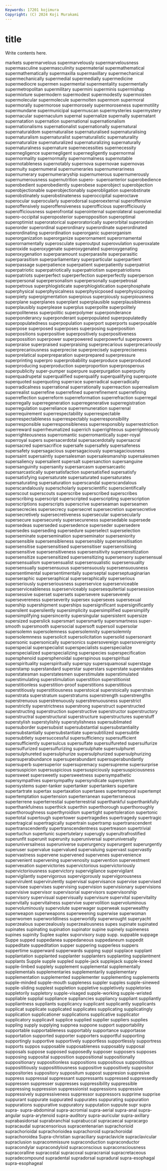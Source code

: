 ```yaml
---
Keywords: 17201 kojimura
Copyright: (C) 2024 Koji Murakami
---
```


# title

Write contents here.



markets supermarvelous supermarvelously
supermarvelousness supermasculine supermasculinity supermaterial supermathematical supermathematically supermaxilla supermaxillary supermechanical supermechanically
supermedial supermedially supermedicine supermediocre supermen supermental supermentality supermentally supermetropolitan supermilitary
supermini superminis supermishap supermixture supermodern supermodest supermodestly supermoisten supermolecular supermolecule
supermolten supermom supermoral supermorally supermorose supermorosely supermoroseness supermotility supermundane supermunicipal
supermuscan supermysteries supermystery supernacular supernaculum supernal supernalize supernally supernatant supernatation
supernation supernational supernationalism supernationalisms supernationalist supernationally supernatural supernaturaldom supernaturalise supernaturalised
supernaturalising supernaturalism supernaturalist supernaturalistic supernaturality supernaturalize supernaturalized supernaturalizing supernaturally supernaturalness
supernature supernecessities supernecessity supernegligence supernegligent supernegligently supernormal supernormality supernormally supernormalness
supernotable supernotableness supernotably supernova supernovae supernovas supernuity supernumeral supernumeraries supernumerariness
supernumerary supernumeraryship supernumerous supernumerously supernumerousness supernutrition supero- superoanterior superobedience superobedient
superobediently superobese superobject superobjection superobjectionable superobjectionably superobligation superobstinate superobstinately superobstinateness
superoccipital superoctave superocular superocularly superodorsal superoexternal superoffensive superoffensively superoffensiveness superofficious
superofficiously superofficiousness superofrontal superointernal superolateral superomedial supero-occipital superoposterior superopposition superoptimal
superoptimist superoratorical superoratorically superorbital superordain superorder superordinal superordinary superordinate superordinated
superordinating superordination superorganic superorganism superorganization superorganize superornament superornamental superornamentally superosculate
superoutput superovulation superoxalate superoxide superoxygenate superoxygenated superoxygenating superoxygenation superparamount superparasite
superparasitic superparasitism superparliamentary superparticular superpartient superpassage superpatience superpatient superpatiently superpatriot
superpatriotic superpatriotically superpatriotism superpatriotisms superpatriots superperfect superperfection superperfectly superperson superpersonal
superpersonalism superpersonally superpetrosal superpetrous superphlogisticate superphlogistication superphosphate superphysical superphysicalness superphysicposed
superphysicposing superpiety superpigmentation superpious superpiously superpiousness superplane superplanes superplant superplausible
superplausibleness superplausibly superplease superplus superpolite superpolitely superpoliteness superpolitic superpolymer superponderance
superponderancy superponderant superpopulated superpopulatedly superpopulatedness superpopulation superport superports superposable superpose
superposed superposes superposing superposition superpositions superpositive superpositively superpositiveness superpossition superpower
superpowered superpowerful superpowers superpraise superpraised superpraising superprecarious superprecariously superprecariousness superprecise
superprecisely superpreciseness superprelatical superpreparation superprepared superpressure superprinting superpro superprobability superproduce
superproduced superproducing superproduction superproportion superprosperous superpublicity super-pumper superpure superpurgation superpurity
superquadrupetal superqualified superqualify superqualifying superquote superquoted superquoting superrace superradical superradically
superradicalness superrational superrationally superreaction superrealism superrealist superrefine superrefined superrefinement superrefining
superreflection superreform superreformation superrefraction superregal superregally superregeneration superregenerative superregistration superregulation
superreliance superremuneration superrenal superrequirement superrespectability superrespectable superrespectableness superrespectably superresponsibility superresponsible
superresponsibleness superresponsibly superrestriction superreward superrheumatized superrich superrighteous superrighteously superrighteousness superromantic
superromantically super-royal superroyal supers supersacerdotal supersacerdotally supersacral supersacred supersacrifice supersafe
supersafely supersafeness supersafety supersagacious supersagaciously supersagaciousness supersaint supersaintly supersalesman supersalesmanship
supersalesmen supersaliency supersalient supersalt supersanction supersanguine supersanguinity supersanity supersarcasm supersarcastic
supersarcastically supersatisfaction supersatisfied supersatisfy supersatisfying supersaturate supersaturated supersaturates supersaturating supersaturation
superscandal superscandalous superscandalously superscholarly superscientific superscientifically superscout superscouts superscribe superscribed
superscribes superscribing superscript superscripted superscripting superscription superscriptions superscripts superscrive superseaman
superseamen supersecrecies supersecrecy supersecret supersecretion supersecretive supersecretively supersecretiveness supersecular supersecularly
supersecure supersecurely supersecureness supersedable supersede supersedeas superseded supersedence superseder supersedere
supersedes superseding supersedure superselect superselection superseminate supersemination superseminator superseniority supersensible
supersensibleness supersensibly supersensitisation supersensitise supersensitised supersensitiser supersensitising supersensitive supersensitiveness supersensitivity
supersensitization supersensitize supersensitized supersensitizing supersensory supersensual supersensualism supersensualist supersensualistic supersensuality
supersensually supersensuous supersensuously supersensuousness supersentimental supersentimentally superseptal superseptuaginarian superseraphic superseraphical
superseraphically superserious superseriously superseriousness superservice superserviceable superserviceableness superserviceably supersesquitertial supersession
supersessive superset supersets supersevere superseverely supersevereness superseverity supersex supersexes supersexual
supership supershipment superships supersignificant supersignificantly supersilent supersilently supersimplicity supersimplified supersimplify
supersimplifying supersincerity supersingular supersistent supersize supersized superslick supersmart supersmartly supersmartness
super-smooth supersmooth supersocial supersoft supersoil supersolar supersolemn supersolemness supersolemnity supersolemnly
supersolemnness supersolicit supersolicitation supersolid supersonant supersonic supersonically supersonics supersovereign supersovereignty
superspecial superspecialist superspecialists superspecialize superspecialized superspecializing superspecies superspecification supersphenoid supersphenoidal
superspinous superspiritual superspirituality superspiritually superspy supersquamosal superstage superstamp superstandard superstar
superstars superstate superstates superstatesman superstatesmen superstimulate superstimulated superstimulating superstimulation superstition
superstitionist superstitionless superstition-proof superstitions superstitious superstitiously superstitiousness superstoical superstoically superstrain
superstrata superstratum superstratums superstrength superstrengths superstrenuous superstrenuously superstrenuousness superstrict superstrictly
superstrictness superstrong superstruct superstructed superstructing superstruction superstructive superstructor superstructory superstructral
superstructural superstructure superstructures superstuff superstylish superstylishly superstylishness supersublimated supersuborder supersubsist
supersubstantial supersubstantiality supersubstantially supersubstantiate supersubtilized supersubtle supersubtlety supersuccessful supersufficiency supersufficient
supersufficiently supersulcus supersulfate supersulfureted supersulfurize supersulfurized supersulfurizing supersulphate supersulphuret supersulphureted
supersulphurize supersulphurized supersulphurizing supersuperabundance supersuperabundant supersuperabundantly supersuperb supersuperior supersupremacy supersupreme
supersurprise supersuspicion supersuspicious supersuspiciously supersuspiciousness supersweet supersweetly supersweetness supersympathetic supersympathies
supersympathy supersyndicate supersystem supersystems super-tanker supertanker supertankers supertare supertartrate supertax
supertaxation supertaxes supertemporal supertempt supertemptation supertension superterranean superterraneous superterrene superterrestial
superterrestrial superthankful superthankfully superthankfulness superthick superthin superthorough superthoroughly superthoroughness superthyroidism
supertight supertoleration supertonic supertotal supertough supertower supertragedies supertragedy supertragic supertragical
supertragically supertrain supertramp supertranscendent supertranscendently supertranscendentness supertreason supertrivial supertuchun supertunic
supertutelary superugly superultrafrostified superunfit superunit superunity superuniversal superuniversally superuniversalness superuniverse
superurgency superurgent superurgently superuser supervalue supervalued supervaluing supervast supervastly supervastness
supervene supervened supervenes supervenience supervenient supervening supervenosity supervention supervestment supervexation
supervictories supervictorious supervictoriously supervictoriousness supervictory supervigilance supervigilant supervigilantly supervigorous supervigorously
supervigorousness supervirulent supervirulently supervisal supervisance supervise supervised supervisee supervises supervising
supervision supervisionary supervisions supervisive supervisor supervisorial supervisors supervisorship supervisory supervisual
supervisually supervisure supervital supervitality supervitally supervitalness supervive supervolition supervoluminous supervoluminously
supervolute superwager superweak superwealthy superweapon superweapons superweening superwise superwoman superwomen
superworldliness superworldly superwrought superyacht superzealous superzealously superzealousness supes supinate supinated
supinates supinating supination supinator supine supinely supineness supines supinity Suplee
suplex suporvisory supp supp. suppable suppage Suppe supped suppedanea suppedaneous
suppedaneum suppedit suppeditate suppeditation supper suppering supperless suppers suppertime supperward
supperwards supping suppl supplace supplant supplantation supplanted supplanter supplanters supplanting
supplantment supplants Supple supple suppled supple-jack supplejack supple-kneed supple-limbed supplely
supplement supplemental supplementally supplementals supplementaries supplementarily supplementary supplementation supplemented supplementer
supplementing supplements supple-minded supple-mouth suppleness suppler supples supple-sinewed supple-sliding supplest
suppletion suppletive suppletively suppletories suppletorily suppletory supple-visaged supple-working supple-wristed suppliable
supplial suppliance suppliancies suppliancy suppliant suppliantly suppliantness suppliants supplicancy supplicant
supplicantly supplicants supplicat supplicate supplicated supplicates supplicating supplicatingly supplication supplicationer
supplications supplicative supplicator supplicatory supplicavit supplice supplied supplier suppliers supplies
suppling supply supplying suppnea suppone support supportability supportable supportableness supportably
supportance supportasse supportation supported supporter supporters supportful supporting supportingly supportive
supportively supportless supportlessly supportress supports suppos supposable supposableness supposably supposal
supposals suppose supposed supposedly supposer supposers supposes supposing supposital supposition
suppositional suppositionally suppositionary suppositionless suppositions suppositious supposititious supposititiously supposititiousness suppositive
suppositively suppositor suppositories suppository suppositum suppost suppresion suppresive suppress suppressal
suppressant suppressants suppressed suppressedly suppressen suppresser suppresses suppressibility suppressible suppressing
suppression suppressionist suppressions suppressive suppressively suppressiveness suppressor suppressors supprime supprise
suppurant suppurate suppurated suppurates suppurating suppuration suppurations suppurative suppuratory supputation
suppute supr supra supra- supra-abdominal supra-acromial supra-aerial supra-anal supra-angular supra-arytenoid
supra-auditory supra-auricular supra-axillary suprabasidorsal suprabranchial suprabuccal supracaecal supracargo supracaudal supracensorious
supracentenarian suprachorioid suprachorioidal suprachorioidea suprachoroid suprachoroidal suprachoroidea Supra-christian supraciliary supraclavicle
supraclavicular supraclusion supracommissure supraconduction supraconductor supracondylar supracondyloid supraconscious supraconsciousness supracoralline
supracostal supracoxal supracranial supracretaceous supradecompound supradental supradorsal supradural supra-esophagal supra-esophageal
